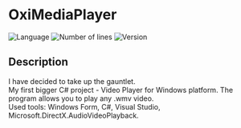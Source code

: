 # OxiMediaPlayer
![Language](https://img.shields.io/badge/language-C%23-0E15C0)
![Number of lines](https://img.shields.io/tokei/lines/github/karolstawowski/OxiMediaPlayer)
![Version](https://img.shields.io/badge/version-1.0.0.0-0E15C0) <br>

## Description
I have decided to take up the gauntlet. <br>
My first bigger C# project - Video Player for Windows platform. The program allows you to play any .wmv video. <br>
Used tools: Windows Form, C#, Visual Studio, Microsoft.DirectX.AudioVideoPlayback.
